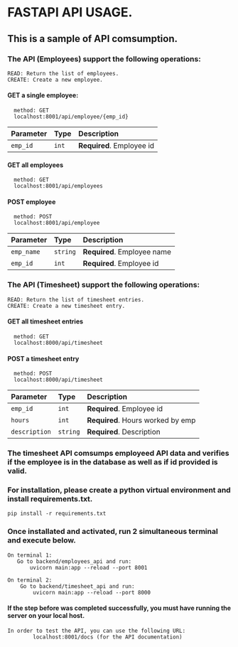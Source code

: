 # FASTAPI API USAGE.

## This is a sample of API comsumption.

### The API (Employees) support the following operations:
    READ: Return the list of employees.
    CREATE: Create a new employee.

#### GET a single employee:
```http
  method: GET
  localhost:8001/api/employee/{emp_id}
```

| Parameter  | Type     | Description                 |
| :--------  | :------- | :-------------------------  |
| `emp_id`   | `int`    | **Required**. Employee id   |

#### GET all employees

```http
  method: GET
  localhost:8001/api/employees
```

#### POST employee

```http
  method: POST
  localhost:8001/api/employee
```

| Parameter  | Type     | Description                 |
| :--------  | :------- | :-------------------------  |
| `emp_name` | `string` | **Required**. Employee name |
| `emp_id`   | `int`    | **Required**. Employee id   |


### The API (Timesheet) support the following operations:
    READ: Return the list of timesheet entries.
    CREATE: Create a new timesheet entry.
#### GET all timesheet entries

```http
  method: GET
  localhost:8000/api/timesheet
```

#### POST a timesheet entry

```http
  method: POST
  localhost:8000/api/timesheet
```

| Parameter     | Type     | Description                         |
| :------------ | :------- | :---------------------------------- |
| `emp_id`      | `int`    | **Required**. Employee id           |
| `hours`       | `int`    | **Required**. Hours worked by emp   |
| `description` | `string` | **Required**. Description           |

### The timesheet API comsumps employeed API data and verifies if the employee is in the database as well as if id provided is valid.

### For installation, please create a python virtual environment and install requirements.txt.

    pip install -r requirements.txt

### Once installated and activated, run 2 simultaneous terminal and execute below.
    On terminal 1:
       Go to backend/employees_api and run:
           uvicorn main:app --reload --port 8001
    
    On terminal 2:
        Go to backend/timesheet_api and run:
            uvicorn main:app --reload --port 8000


#### If the step before was completed successfully, you must have running the server on your local host.

    In order to test the API, you can use the following URL:
            localhost:8001/docs (for the API documentation)
